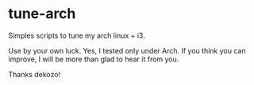 # tune-arch
Simples scripts to tune my arch linux + i3.

Use by your own luck.
Yes, I tested only under Arch.
If you think you can improve, I will be more than glad to hear it from you.

Thanks dekozo!
